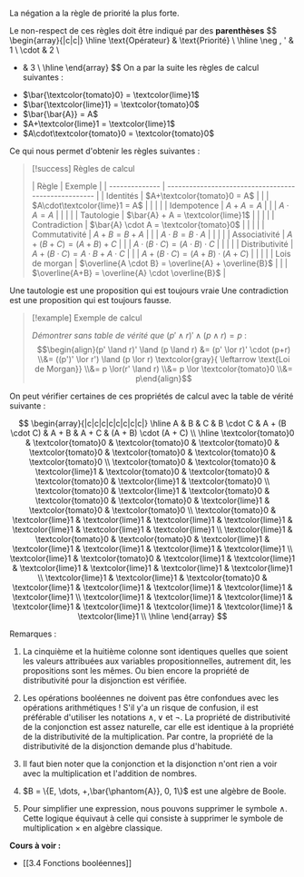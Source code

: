 La négation a la règle de priorité la plus forte.

Le non-respect de ces règles doit être indiqué par des **parenthèses**
$$
\begin{array}{|c|c|} \hline
\text{Opérateur} & \text{Priorité} \\ \hline
\neg , ' & 1 \\
\cdot & 2 \\
+ & 3 \\ \hline
\end{array}
$$
On a par la suite les règles de calcul suivantes : 

- $\bar{\textcolor{tomato}0} = \textcolor{lime}1$
- $\bar{\textcolor{lime}1} = \textcolor{tomato}0$
- $\bar{\bar{A}} = A$
- $A+\textcolor{lime}1 = \textcolor{lime}1$
- $A\cdot\textcolor{tomato}0 = \textcolor{tomato}0$

Ce qui nous permet d'obtenir les règles suivantes : 

>[!success] Règles de calcul
>
>| Règle          | Exemple                                              |
| -------------- | ---------------------------------------------------- |
| Identités      | $A+\textcolor{tomato}0 = A$                                            |
|                | $A\cdot\textcolor{lime}1 = A$                                        |
|                |                                                      |
| Idempotence    | $A+A = A$                                            |
|                | $A\cdot A = A$                                       |
|                |                                                      |
| Tautologie     | $\bar{A} + A = \textcolor{lime}1$                                    |
|                |                                                      |
| Contradiction  | $\bar{A} \cdot A = \textcolor{tomato}0$                                |
|                |                                                      |
| Commutativité  | $A+B = B+A$                                          |
|                | $A \cdot B = B \cdot A$                              |
|                |                                                      |
| Associativité  | $A + (B + C) = (A + B) + C$                          |
|                | $A \cdot (B \cdot C) = (A \cdot B) \cdot C$          |
|                |                                                      |
| Distributivité | $A + (B \cdot C) = A\cdot B + A \cdot C$             |
|                | $A + (B \cdot C) = (A + B) \cdot (A + C)$            |
|                |                                                      |
| Lois de morgan | $\overline{A \cdot B} = \overline{A} + \overline{B}$ |
|                | $\overline{A+B} = \overline{A} \cdot \overline{B}$                                                     |

Une tautologie est une proposition qui est toujours vraie
Une contradiction est une proposition qui est toujours fausse.

>[!example] Exemple de calcul 
>
> *Démontrer sans table de vérité que* $(p' \land r)' \land (p \land r) = p$ :
> $$\begin{align}(p' \land r)' \land (p \land r) &= (p' \lor r)' \cdot (p+r) \\&= ((p')' \lor r') \land (p \lor r) \textcolor{gray}{ \leftarrow \text{Loi de Morgan}} \\&= p \lor(r' \land r) \\&= p \lor \textcolor{tomato}0 \\&= p\end{align}$$

On peut vérifier certaines de ces propriétés de calcul avec la table de vérité suivante : 

$$
\begin{array}{|c|c|c|c|c|c|c|c|} \hline
A & B & C & B \cdot C & A + (B \cdot C) & A + B & A + C & (A + B) \cdot (A + C) \\ \hline
\textcolor{tomato}0 & \textcolor{tomato}0 & \textcolor{tomato}0 & \textcolor{tomato}0 & \textcolor{tomato}0 & \textcolor{tomato}0 & \textcolor{tomato}0 & \textcolor{tomato}0 \\
\textcolor{tomato}0 & \textcolor{tomato}0 & \textcolor{lime}1 & \textcolor{tomato}0 & \textcolor{tomato}0 & \textcolor{tomato}0 & \textcolor{lime}1 & \textcolor{tomato}0 \\
\textcolor{tomato}0 & \textcolor{lime}1 & \textcolor{tomato}0 & \textcolor{tomato}0 & \textcolor{tomato}0 & \textcolor{lime}1 & \textcolor{tomato}0 & \textcolor{tomato}0 \\
\textcolor{tomato}0 & \textcolor{lime}1 & \textcolor{lime}1 & \textcolor{lime}1 & \textcolor{lime}1 & \textcolor{lime}1 & \textcolor{lime}1 & \textcolor{lime}1 \\
\textcolor{lime}1 & \textcolor{tomato}0 & \textcolor{tomato}0 & \textcolor{lime}1 & \textcolor{lime}1 & \textcolor{lime}1 & \textcolor{lime}1 & \textcolor{lime}1 \\
\textcolor{lime}1 & \textcolor{tomato}0 & \textcolor{lime}1 & \textcolor{lime}1 & \textcolor{lime}1 & \textcolor{lime}1 & \textcolor{lime}1 & \textcolor{lime}1 \\
\textcolor{lime}1 & \textcolor{lime}1 & \textcolor{tomato}0 & \textcolor{lime}1 & \textcolor{lime}1 & \textcolor{lime}1 & \textcolor{lime}1 & \textcolor{lime}1 \\
\textcolor{lime}1 & \textcolor{lime}1 & \textcolor{lime}1 & \textcolor{lime}1 & \textcolor{lime}1 & \textcolor{lime}1 & \textcolor{lime}1 & \textcolor{lime}1 \\ \hline
\end{array}
$$

Remarques :

1. La cinquième et la huitième colonne sont identiques quelles que soient les valeurs attribuées aux variables propositionnelles, autrement dit, les propositions sont les mêmes. Ou bien encore la propriété de distributivité pour la disjonction est vérifiée.
   
2. Les opérations booléennes ne doivent pas être confondues avec les opérations arithmétiques !
    S'il y'a un risque de confusion, il est préférable d'utiliser les notations $\land, \lor$ et $\neg$.
    La propriété de distributivité de la conjonction est assez naturelle, car elle est identique à la propriété de la distributivité de la multiplication. Par contre, la propriété de la distributivité de la disjonction demande plus d'habitude.

3. Il faut bien noter que la conjonction et la disjonction n'ont rien a voir avec la multiplication et l'addition de nombres.
   
4. $B = \{E, \dots, +,\bar{\phantom{A}}, 0, 1\}$ est une algèbre de Boole.
   
5. Pour simplifier une expression, nous pouvons supprimer le symbole $\land$. Cette logique équivaut à celle qui consiste à supprimer le symbole de multiplication $\times$ en algèbre classique.

**Cours à voir :**
- [[3.4 Fonctions booléennes]]